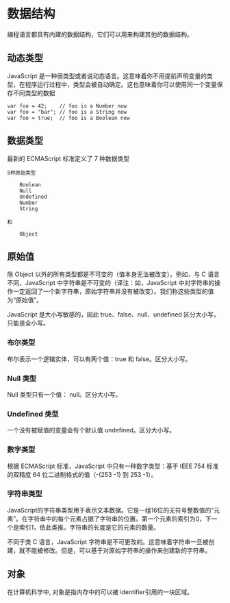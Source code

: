 # 数据结构

编程语言都具有内建的数据结构，它们可以用来构建其他的数据结构。

## 动态类型

JavaScript 是一种弱类型或者说动态语言。这意味着你不用提前声明变量的类型，在程序运行过程中，类型会被自动确定。这也意味着你可以使用同一个变量保存不同类型的数据

    var foo = 42;    // foo is a Number now
    var foo = "bar"; // foo is a String now
    var foo = true;  // foo is a Boolean now

## 数据类型

最新的 ECMAScript 标准定义了 7 种数据类型

    5种原始类型
    
        Boolean
        Null
        Undefined
        Number
        String
        
    和 
    
        Object

## 原始值

除 Object 以外的所有类型都是不可变的（值本身无法被改变）。例如，与 C 语言不同，JavaScript 中字符串是不可变的（译注：如，JavaScript 中对字符串的操作一定返回了一个新字符串，原始字符串并没有被改变）。我们称这些类型的值为“原始值”。

 JavaScript 是大小写敏感的，因此 true、false、null、undefined 区分大小写，只能是全小写。

### 布尔类型

布尔表示一个逻辑实体，可以有两个值：true 和 false。区分大小写。

### Null 类型

Null 类型只有一个值： null。区分大小写。

### Undefined 类型

一个没有被赋值的变量会有个默认值 undefined。区分大小写。

### 数字类型

根据 ECMAScript 标准，JavaScript 中只有一种数字类型：基于 IEEE 754 标准的双精度 64 位二进制格式的值（-(253 -1) 到 253 -1）。

### 字符串类型

JavaScript的字符串类型用于表示文本数据。它是一组16位的无符号整数值的“元素”。在字符串中的每个元素占据了字符串的位置。第一个元素的索引为0，下一个是索引1，依此类推。字符串的长度是它的元素的数量。

不同于类 C 语言，JavaScript 字符串是不可更改的。这意味着字符串一旦被创建，就不能被修改。但是，可以基于对原始字符串的操作来创建新的字符串。

## 对象

在计算机科学中, 对象是指内存中的可以被 identifier引用的一块区域。

